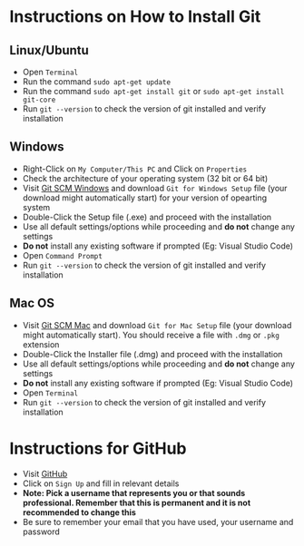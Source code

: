 # Instructions on How to Install Git

## Linux/Ubuntu

* Open ```Terminal```
* Run the command ```sudo apt-get update```
* Run the command ```sudo apt-get install git``` or ```sudo apt-get install git-core```
* Run ```git --version``` to check the version of git installed and verify installation

## Windows

* Right-Click on ```My Computer/This PC``` and Click on ```Properties```
* Check the architecture of your operating system (32 bit or 64 bit)
* Visit [Git SCM Windows](https://git-scm.com/download/win) and download ```Git for Windows Setup``` file (your download might automatically start) for your version of opearting system
* Double-Click the Setup file (.exe) and proceed with the installation
* Use all default settings/options while proceeding and **do not** change any settings
* **Do not** install any existing software if prompted (Eg: Visual Studio Code)
* Open ```Command Prompt```
* Run ```git --version``` to check the version of git installed and verify installation

## Mac OS

* Visit [Git SCM Mac](https://git-scm.com/download/mac) and download ```Git for Mac Setup``` file (your download might automatically start). You should receive a file with ```.dmg``` or ```.pkg``` extension
* Double-Click the Installer file (.dmg) and proceed with the installation
* Use all default settings/options while proceeding and **do not** change any settings
* **Do not** install any existing software if prompted (Eg: Visual Studio Code)
* Open ```Terminal```
* Run ```git --version``` to check the version of git installed and verify installation

# Instructions for GitHub

* Visit [GitHub](https://github.com)
* Click on ```Sign Up``` and fill in relevant details
* **Note: Pick a username that represents you or that sounds professional. Remember that this is permanent and it is not recommended to change this**
* Be sure to remember your email that you have used, your username and password